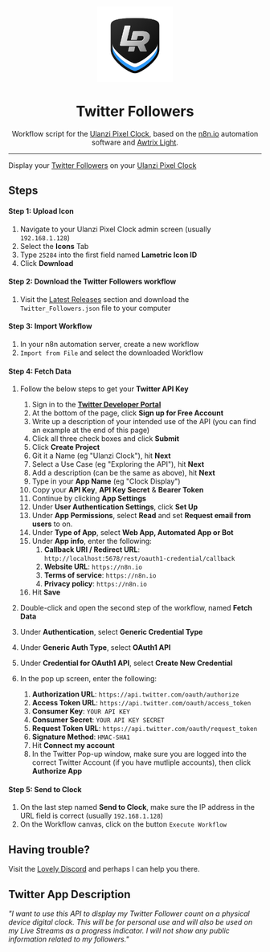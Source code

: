 <p align="center">
<img width="150" height="150" alt="Lovely Sim Racing" src="images/lr-logo-small.png">
</p>

<h1 align="center">Twitter Followers</h1>

<p align="center">
Workflow script for the <a href="https://j76.me/PixelClock">Ulanzi Pixel Clock</a>, based on the <a href="https://n8n.io">n8n.io</a> automation software and <a href="https://blueforcer.github.io/awtrix-light/">Awtrix Light</a>.
</p>
 
---

Display your [Twitter Followers](https://youtube.com) on your [Ulanzi Pixel Clock](https://j76.me/PixelClock)

## Steps

#### Step 1: Upload Icon
1. Navigate to your Ulanzi Pixel Clock admin screen (usually `192.168.1.128`)
2. Select the **Icons** Tab
3. Type `25284` into the first field named **Lametric Icon ID**
4. Click **Download**

#### Step 2: Download the Twitter Followers workflow
1. Visit the [Latest Releases](https://github.com/cdemetriadis/lovely-pixelclock-n8n/releases) section and download the `Twitter_Followers.json` file to your computer

#### Step 3: Import Workflow
1. In your n8n automation server, create a new workflow
2. `Import from File` and select the downloaded Workflow

#### Step 4: Fetch Data
1. Follow the below steps to get your **Twitter API Key**

	1. Sign in to the [**Twitter Developer Portal**](https://developer.twitter.com/en/portal/petition/essential/basic-info) 
	2. At the bottom of the page, click **Sign up for Free Account**
	3. Write up a description of your intended use of the API (you can find an example at the end of this page)
	4. Click all three check boxes and click **Submit** 
	5. Click **Create Project**
	6. Git it a Name (eg "Ulanzi Clock"), hit **Next**
	7. Select a Use Case (eg "Exploring the API"), hit **Next**
	8. Add a description (can be the same as above), hit **Next** 
	9. Type in your **App Name** (eg "Clock Display")
	10. Copy your **API Key**, **API Key Secret** & **Bearer Token**
	11. Continue by clicking **App Settings**
	12. Under **User Authentication Settings**, click **Set Up**
	13. Under **App Permissions**, select **Read** and set **Request email from users** to on.
	14. Under **Type of App**, select **Web App, Automated App or Bot**
	15. Under **App info**, enter the following:
		1. **Callback URI / Redirect URL**: `http://localhost:5678/rest/oauth1-credential/callback`
		2. **Website URL**: `https://n8n.io`
		3. **Terms of service**: `https://n8n.io`
		4. **Privacy policy**: `https://n8n.io`
	16. Hit **Save** 

2. Double-click and open the second step of the workflow, named **Fetch Data**
3. Under **Authentication**, select **Generic Credential Type**
4. Under **Generic Auth Type**, select **OAuth1 API**
5. Under **Credential for OAuth1 API**, select **Create New Credential**
6. In the pop up screen, enter the following:
	1. **Authorization URL**: `https://api.twitter.com/oauth/authorize`
	2. **Access Token URL**: `https://api.twitter.com/oauth/access_token`
	3. **Consumer Key**: `YOUR API KEY`
	4. **Consumer Secret**: `YOUR API KEY SECRET`
	5. **Request Token URL**: `https://api.twitter.com/oauth/request_token`
	6. **Signature Method**: `HMAC-SHA1`
	7. Hit **Connect my account**
	8. In the Twitter Pop-up window, make sure you are logged into the correct Twitter Account (if you have mutliple accounts), then click **Authorize App**

#### Step 5: Send to Clock
1. On the last step named **Send to Clock**, make sure the IP address in the URL field is correct (usually `192.168.1.128`)
2. On the Workflow canvas, click on the button `Execute Workflow`


## Having trouble?
Visit the [Lovely Discord](https://j76.me/LSRDiscord) and perhaps I can help you there.


## Twitter App Description
*"I want to use this API to display my Twitter Follower count on a physical device digital clock. This will be for personal use and will also be used on my Live Streams as a progress indicator. I will not show any public information related to my followers."*